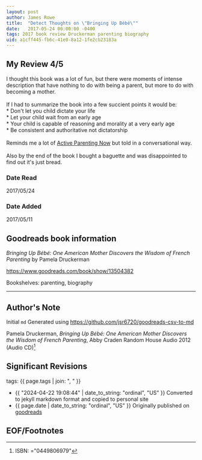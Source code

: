```yaml
---
layout: post
author: James Rowe
title:  "Detect Thoughts on \"Bringing Up Bébé\""
date:   2017-05-24 00:00:00 -0400
tags: 2017 book review Druckerman parenting biography
uid: a1cff445-fb6c-41e0-8a12-1fe2cb23183a
---
```




## My Review 4/5

I thought this book was a lot of fun, but there were moments of intense description that have nothing to do with being a parent, but more to do with becoming a mother.<br/><br/>If I had to summarize the book into a few succient points it would be:<br/>* Don't let you child dictate your life<br/>* Let your child wait from an early age<br/>* Your child is capable of reasoning and morality at a very early age<br/>* Be consistent and authoritative not dictatorship<br/><br/>Reminds me a lot of [Active Parenting Now](https://www.goodreads.com/book/show/1343214) but told in a conversational way.<br/><br/>Also by the end of the book I bought a baguette and was disappointed to find out it's just bread.

### Date Read
2017/05/24

### Date Added
2017/05/11

## Goodreads book information

*Bringing Up Bébé: One American Mother Discovers the Wisdom of French Parenting* by Pamela Druckerman

https://www.goodreads.com/book/show/13504382

Bookshelves: parenting, biography

---

## Author's Note

Initial `md` Generated using https://github.com/jsr6720/goodreads-csv-to-md

Pamela Druckerman, *Bringing Up Bébé: One American Mother Discovers the Wisdom of French Parenting*, Abby Craden Random House Audio 2012 (Audio CD)[^1]

## Significant Revisions

tags: {{ page.tags | join: ", " }} <!-- todo move this somewhere -->

- {{ "2024-04-22 19:08:44" | date_to_string: "ordinal", "US" }} Converted to jekyll markdown format and copied to personal site
- {{ page.date | date_to_string: "ordinal", "US" }} Originally published on [goodreads](https://www.goodreads.com)

## EOF/Footnotes

[^1]: ISBN: ="0449806979"